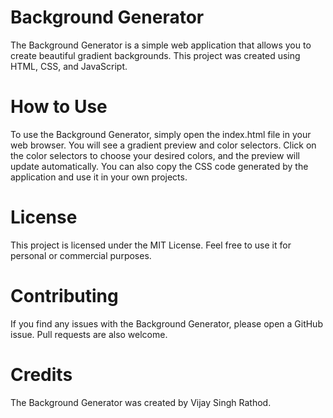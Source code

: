 # Background Generator
The Background Generator is a simple web application that allows you to create beautiful gradient backgrounds. This project was created using HTML, CSS, and JavaScript.

# How to Use
To use the Background Generator, simply open the index.html file in your web browser. You will see a gradient preview and color selectors. Click on the color selectors to choose your desired colors, and the preview will update automatically. You can also copy the CSS code generated by the application and use it in your own projects.

# License
This project is licensed under the MIT License. Feel free to use it for personal or commercial purposes.

# Contributing
If you find any issues with the Background Generator, please open a GitHub issue. Pull requests are also welcome.

# Credits
The Background Generator was created by Vijay Singh Rathod.
